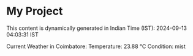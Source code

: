 # My Project

This content is dynamically generated in Indian Time (IST): 2024-09-13 04:03:31 IST


Current Weather in Coimbatore:
Temperature: 23.88 °C
Condition: mist
